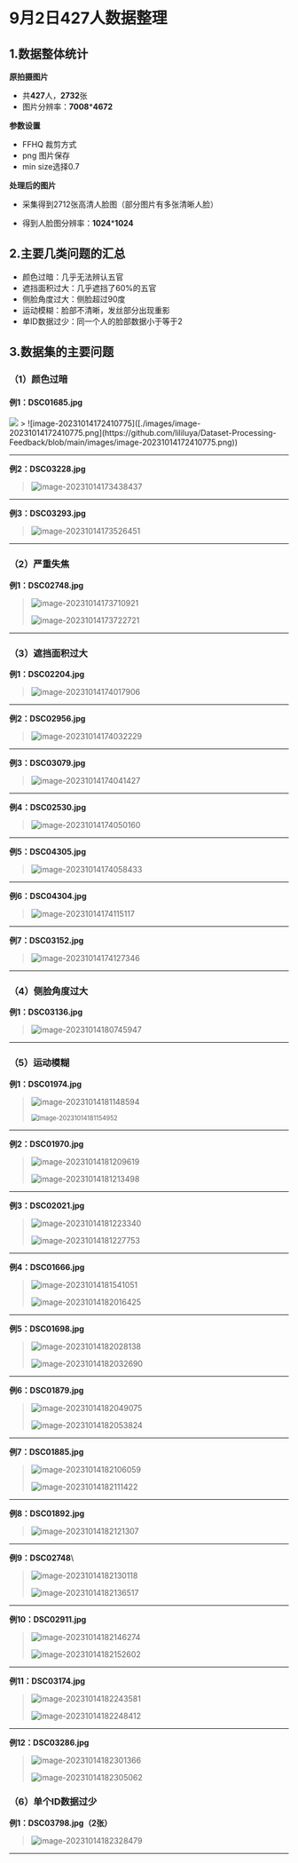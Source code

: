 # 9月2日427人数据整理

## 1.数据整体统计

**原拍摄图片**

+ 共**427**人，**2732**张
+ 图片分辨率：**7008*****4672**

**参数设置**

+ FFHQ 裁剪方式
+ png 图片保存
+ min size选择0.7

**处理后的图片**

+ 采集得到2712张高清人脸图（部分图片有多张清晰人脸）

+ 得到人脸图分辨率：**1024*****1024**

## 2.主要几类问题的汇总

+ 颜色过暗：几乎无法辨认五官
+ 遮挡面积过大：几乎遮挡了60%的五官
+ 侧脸角度过大：侧脸超过90度
+ 运动模糊：脸部不清晰，发丝部分出现重影
+ 单ID数据过少：同一个人的脸部数据小于等于2

## 3.数据集的主要问题

### （1）颜色过暗

#### **例1：DSC01685.jpg** 

<img src="./images/image-20231014172410775.png"/>
> ![image-20231014172410775]([./images/image-20231014172410775.png](https://github.com/lililuya/Dataset-Processing-Feedback/blob/main/images/image-20231014172410775.png))

---



**例2：DSC03228.jpg**

> ![image-20231014173438437](./images/image-20231014173438437.png)

---



**例3：DSC03293.jpg**

> ![image-20231014173526451](./images/image-20231014173526451.png)

---



### **（2）严重失焦**

**例1：DSC02748.jpg**

> ![image-20231014173710921](./images/image-20231014173710921.png)
>
> ![image-20231014173722721](./images/image-20231014173722721.png)

----



### **（3）遮挡面积过大**   

  **例1：DSC02204.jpg**

> ![image-20231014174017906](./images/image-20231014174017906.png)

---



**例2：DSC02956.jpg**

> ![image-20231014174032229](./images/image-20231014174032229.png)

---



**例3：DSC03079.jpg**

> ![image-20231014174041427](./images/image-20231014174041427.png)

---



**例4：DSC02530.jpg**

> ![image-20231014174050160](./images/image-20231014174050160.png)

---



**例5：DSC04305.jpg**

> ![image-20231014174058433](./images/image-20231014174058433.png)

---



**例6：DSC04304.jpg**

> ![image-20231014174115117](./images/image-20231014174115117.png)

----



**例7：DSC03152.jpg**

> ![image-20231014174127346](./images/image-20231014174127346.png)

---



### **（4）侧脸角度过大**

**例1：DSC03136.jpg**

> ![image-20231014180745947](./images/image-20231014180745947.png)

---



### **（5）运动模糊**

**例1：DSC01974.jpg**

> ![image-20231014181148594](./images/image-20231014181148594.png)
>
> <img src="./images/image-20231014181154952.png" alt="image-20231014181154952" style="zoom: 80%;" />

---



 **例2：DSC01970.jpg**

> ![image-20231014181209619](./images/image-20231014181209619.png)
>
> ![image-20231014181213498](./images/image-20231014181213498.png)

---



  **例3：DSC02021.jpg**

> ![image-20231014181223340](./images/image-20231014181223340.png)
>
> ![image-20231014181227753](./images/image-20231014181227753.png)

---



**例4：DSC01666.jpg**

> ![image-20231014181541051](./images/image-20231014181541051.png)
>
> ![image-20231014182016425](./images/image-20231014182016425.png)

---



**例5：DSC01698.jpg**

> ![image-20231014182028138](./images/image-20231014182028138.png)
>
> ![image-20231014182032690](./images/image-20231014182032690.png)

---



**例6：DSC01879.jpg**

> ![image-20231014182049075](./images/image-20231014182049075.png)
>
> ![image-20231014182053824](./images/image-20231014182053824.png)

---



**例7：DSC01885.jpg**

> ![image-20231014182106059](./images/image-20231014182106059.png)
>
> ![image-20231014182111422](./images/image-20231014182111422.png)

---



**例8：DSC01892.jpg**

> ![image-20231014182121307](./images/image-20231014182121307.png)

---



**例9：DSC02748**\

> ![image-20231014182130118](./images/image-20231014182130118.png)
>
> ![image-20231014182136517](./images/image-20231014182136517.png)

---



**例10：DSC02911.jpg**

> ![image-20231014182146274](./images/image-20231014182146274.png)
>
> ![image-20231014182152602](./images/image-20231014182152602.png)

---



**例11：DSC03174.jpg**

> ![image-20231014182243581](./images/image-20231014182243581.png)
>
> ![image-20231014182248412](./images/image-20231014182248412.png)

---



**例12：DSC03286.jpg**

> ![image-20231014182301366](./images/image-20231014182301366.png)
>
> ![image-20231014182305062](./images/image-20231014182305062.png)

### **（6）单个ID数据过少**

**例1：DSC03798.jpg（2张）**

> ![image-20231014182328479](./images/image-20231014182328479.png)

---

